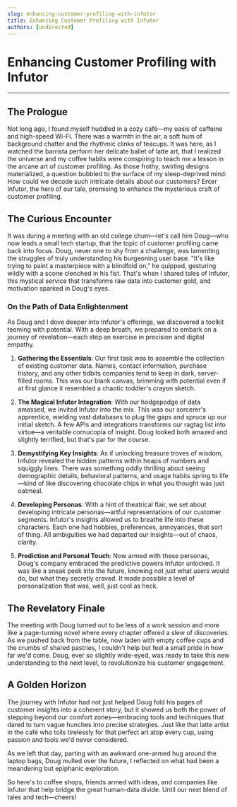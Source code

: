 ```yaml
---
slug: enhancing-customer-profiling-with-infutor
title: Enhancing Customer Profiling with Infutor
authors: [undirected]
---
```



# Enhancing Customer Profiling with Infutor

---

## The Prologue

Not long ago, I found myself huddled in a cozy café—my oasis of caffeine and high-speed Wi-Fi. There was a warmth in the air, a soft hum of background chatter and the rhythmic clinks of teacups. It was here, as I watched the barrista perform her delicate ballet of latte art, that I realized the universe and my coffee habits were conspiring to teach me a lesson in the arcane art of customer profiling. As those frothy, swirling designs materialized, a question bubbled to the surface of my sleep-deprived mind: How could we decode such intricate details about our customers? Enter Infutor, the hero of our tale, promising to enhance the mysterious craft of customer profiling.

## The Curious Encounter

It was during a meeting with an old college chum—let's call him Doug—who now leads a small tech startup, that the topic of customer profiling came back into focus. Doug, never one to shy from a challenge, was lamenting the struggles of truly understanding his burgeoning user base. "It's like trying to paint a masterpiece with a blindfold on," he quipped, gesturing wildly with a scone clenched in his fist. That's when I shared tales of Infutor, this mystical service that transforms raw data into customer gold, and motivation sparked in Doug's eyes.

### On the Path of Data Enlightenment

As Doug and I dove deeper into Infutor's offerings, we discovered a toolkit teeming with potential. With a deep breath, we prepared to embark on a journey of revelation—each step an exercise in precision and digital empathy.

1. **Gathering the Essentials**: Our first task was to assemble the collection of existing customer data. Names, contact information, purchase history, and any other tidbits companies tend to keep in dark, server-filled rooms. This was our blank canvas, brimming with potential even if at first glance it resembled a chaotic toddler's crayon sketch.

2. **The Magical Infutor Integration**: With our hodgepodge of data amassed, we invited Infutor into the mix. This was our sorcerer's apprentice, wielding vast databases to plug the gaps and spruce up our initial sketch. A few APIs and integrations transforms our ragtag list into virtue—a veritable cornucopia of insight. Doug looked both amazed and slightly terrified, but that's par for the course.

3. **Demystifying Key Insights**: As if unlocking treasure troves of wisdom, Infutor revealed the hidden patterns within heaps of numbers and squiggly lines. There was something oddly thrilling about seeing demographic details, behavioral patterns, and usage habits spring to life—kind of like discovering chocolate chips in what you thought was just oatmeal.

4. **Developing Personas**: With a hint of theatrical flair, we set about developing intricate personas—artful representations of our customer segments. Infutor's insights allowed us to breathe life into these characters. Each one had hobbies, preferences, annoyances, that sort of thing. All ambiguities we had departed our insights—out of chaos, clarity.

5. **Prediction and Personal Touch**: Now armed with these personas, Doug's company embraced the predictive powers Infutor unlocked. It was like a sneak peek into the future, knowing not just what users would do, but what they secretly craved. It made possible a level of personalization that was, well, just cool as heck.

## The Revelatory Finale

The meeting with Doug turned out to be less of a work session and more like a page-turning novel where every chapter offered a slew of discoveries. As we pushed back from the table, now laden with empty coffee cups and the crumbs of shared pastries, I couldn't help but feel a small pride in how far we'd come. Doug, ever so slightly wide-eyed, was ready to take this new understanding to the next level, to revolutionize his customer engagement.

## A Golden Horizon

The journey with Infutor had not just helped Doug fold his pages of customer insights into a coherent story, but it showed us both the power of stepping beyond our comfort zones—embracing tools and techniques that dared to turn vague hunches into precise strategies. Just like that latte artist in the café who toils tirelessly for that perfect art atop every cup, using passion and tools we'd never considered.

As we left that day, parting with an awkward one-armed hug around the laptop bags, Doug mulled over the future, I reflected on what had been a meandering but epiphanic exploration.

So here's to coffee shops, friends armed with ideas, and companies like Infutor that help bridge the great human-data divide. Until our next blend of tales and tech—cheers!
